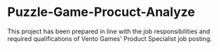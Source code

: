 # Puzzle-Game-Procuct-Analyze
This project has been prepared in line with the job responsibilities and required qualifications of Vento Games' Product Specialist job posting.
